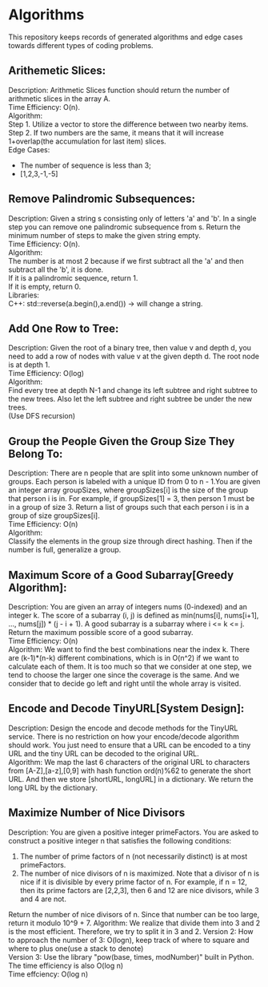 # Algorithms
This repository keeps records of generated algorithms and edge cases towards different types of coding problems.

## Arithemetic Slices: 
Description: Arithmetic Slices function should return the number of arithmetic slices in the array A.  
Time Efficiency: O(n).  
Algorithm:  
Step 1. Utilize a vector to store the difference between two nearby items.  
Step 2. If two numbers are the same, it means that it will increase 1+overlap(the accumulation for last item) slices.  
Edge Cases: 
- The number of sequence is less than 3;
- [1,2,3,-1,-5]

## Remove Palindromic Subsequences:   
Description: Given a string s consisting only of letters 'a' and 'b'. In a single step you can remove one palindromic subsequence from s. Return the minimum number of steps to make the given string empty.  
Time Efficiency: O(n).  
Algorithm:  
The number is at most 2 because if we first subtract all the 'a' and then subtract all the 'b', it is done.  
If it is a palindromic sequence, return 1.  
If it is empty, return 0.  
Libraries:  
C++: std::reverse(a.begin(),a.end()) -> will change a string.  

## Add One Row to Tree: 
Description: Given the root of a binary tree, then value v and depth d, you need to add a row of nodes with value v at the given depth d. The root node is at depth 1.  
Time Efficiency: O(log)  
Algorithm:  
Find every tree at depth N-1 and change its left subtree and right subtree to the new trees. Also let the left subtree and right subtree be under the new trees.  
(Use DFS recursion) 

## Group the People Given the Group Size They Belong To:  
Description: There are n people that are split into some unknown number of groups. Each person is labeled with a unique ID from 0 to n - 1.You are given an integer array groupSizes, where groupSizes[i] is the size of the group that person i is in. For example, if groupSizes[1] = 3, then person 1 must be in a group of size 3. Return a list of groups such that each person i is in a group of size groupSizes[i].  
Time Efficiency: O(n)  
Algorithm:  
Classify the elements in the group size through direct hashing. Then if the number is full, generalize a group.  

## Maximum Score of a Good Subarray[Greedy Algorithm]:
Description: You are given an array of integers nums (0-indexed) and an integer k. The score of a subarray (i, j) is defined as min(nums[i], nums[i+1], ..., nums[j]) * (j - i + 1). A good subarray is a subarray where i <= k <= j. Return the maximum possible score of a good subarray.  
Time Efficiency: O(n)  
Algorithm:
We want to find the best combinations near the index k. There are (k-1)\*(n-k) different combinations, which is in O(n^2) if we want to calculate each of them. It is too much so that we consider at one step, we tend to choose the larger one since the coverage is the same. And we consider that to decide go left and right until the whole array is visited.  

## Encode and Decode TinyURL[System Design]:  
Description: Design the encode and decode methods for the TinyURL service. There is no restriction on how your encode/decode algorithm should work. You just need to ensure that a URL can be encoded to a tiny URL and the tiny URL can be decoded to the original URL.  
Algorithm: 
We map the last 6 characters of the original URL to characters from [A-Z],[a-z],[0,9] with hash function ord(n)%62 to generate the short URL. And then we store [shortURL, longURL] in a dictionary. We return the long URL by the dictionary.  

## Maximize Number of Nice Divisors
Description: You are given a positive integer primeFactors. You are asked to construct a positive integer n that satisfies the following conditions:  
1) The number of prime factors of n (not necessarily distinct) is at most primeFactors.
2) The number of nice divisors of n is maximized. Note that a divisor of n is nice if it is divisible by every prime factor of n. For example, if n = 12, then its prime factors are [2,2,3], then 6 and 12 are nice divisors, while 3 and 4 are not.

Return the number of nice divisors of n. Since that number can be too large, return it modulo 10^9 + 7.
Algorithm: We realize that divide them into 3 and 2 is the most efficient. Therefore, we try to split it in 3 and 2. 
Version 2: How to approach the number of 3: O(logn), keep track of where to square and where to plus one(use a stack to denote)  
Version 3: Use the library "pow(base, times, modNumber)" built in Python. The time efficiency is also O(log n)  
Time effciency: O(log n)



